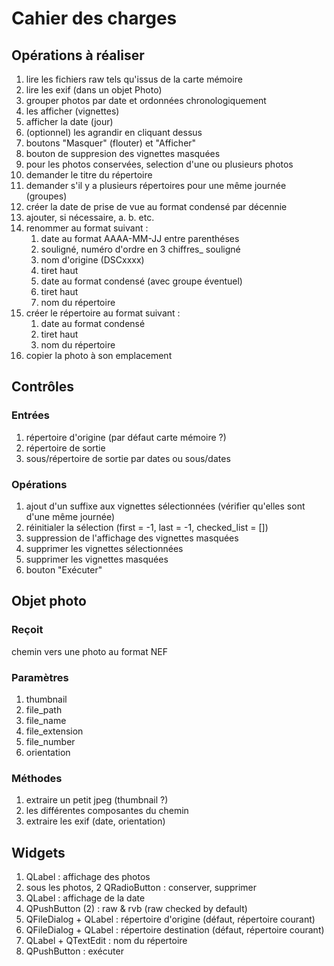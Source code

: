 # Cahier des charges

## Opérations à réaliser

1. lire les fichiers raw tels qu'issus de la carte mémoire
1. lire les exif (dans un objet Photo)
1. grouper photos par date et ordonnées chronologiquement
1. les afficher (vignettes)
1. afficher la date (jour)
1. (optionnel) les agrandir en cliquant dessus
1. boutons "Masquer" (flouter) et "Afficher"
1. bouton de suppresion des vignettes masquées
1. pour les photos conservées, selection d'une ou plusieurs photos
1. demander le titre du répertoire
1. demander s'il y a plusieurs répertoires pour une même journée (groupes)
1. créer la date de prise de vue au format condensé par décennie
1. ajouter, si nécessaire, a. b. etc.
1. renommer au format suivant :
    1. date au format AAAA-MM-JJ entre parenthéses
    1. souligné, numéro d'ordre en 3 chiffres_ souligné
    1. nom d'origine (DSCxxxx)
    1. tiret haut
    1. date au format condensé (avec groupe éventuel)
    1. tiret haut
    1. nom du répertoire
1. créer le répertoire au format suivant :
    1. date au format condensé
    1. tiret haut
    1. nom du répertoire
1. copier la photo à son emplacement

## Contrôles
### Entrées
1. répertoire d'origine (par défaut carte mémoire ?)
1. répertoire de sortie
1. sous/répertoire de sortie par dates ou sous/dates
### Opérations
1. ajout d'un suffixe aux vignettes sélectionnées (vérifier qu'elles sont d'une même journée)
1. réinitialer la sélection (first = -1, last = -1, checked_list = [])
1. suppression de l'affichage des vignettes masquées
1. supprimer les vignettes sélectionnées
1. supprimer les vignettes masquées
1. bouton "Exécuter"

## Objet photo
### Reçoit
chemin vers une photo au format NEF
### Paramètres
1. thumbnail
1. file_path
1. file_name
1. file_extension
1. file_number
1. orientation
### Méthodes
1. extraire un petit jpeg (thumbnail ?)
1. les différentes composantes du chemin
1. extraire les exif (date, orientation)

## Widgets

1. QLabel : affichage des photos
1. sous les photos, 2 QRadioButton : conserver, supprimer
1. QLabel : affichage de la date
1. QPushButton (2) : raw & rvb (raw checked by default)
1. QFileDialog + QLabel : répertoire d'origine (défaut, répertoire courant)
1. QFileDialog + QLabel : répertoire destination (défaut, répertoire courant)
1. QLabel + QTextEdit : nom du répertoire
1. QPushButton : exécuter 

